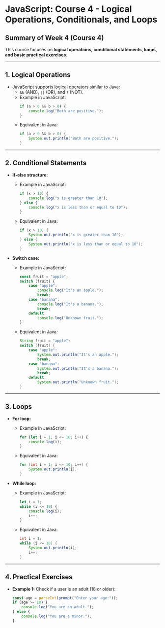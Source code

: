 # JavaScript: Course 4 - Logical Operations, Conditionals, and Loops

## Summary of Week 4 (Course 4)
This course focuses on **logical operations, conditional statements, loops, and basic practical exercises**.

---

## 1. Logical Operations
- JavaScript supports logical operators similar to Java:
  - `&&` (AND), `||` (OR), and `!` (NOT).
  - Example in JavaScript:
    ```javascript
    if (a > 0 && b > 0) {
        console.log("Both are positive.");
    }
    ```
  - Equivalent in Java:
    ```java
    if (a > 0 && b > 0) {
        System.out.println("Both are positive.");
    }
    ```

---

## 2. Conditional Statements
- **If-else structure:**
  - Example in JavaScript:
    ```javascript
    if (x > 10) {
        console.log("x is greater than 10");
    } else {
        console.log("x is less than or equal to 10");
    }
    ```
  - Equivalent in Java:
    ```java
    if (x > 10) {
        System.out.println("x is greater than 10");
    } else {
        System.out.println("x is less than or equal to 10");
    }
    ```

- **Switch case:**
  - Example in JavaScript:
    ```javascript
    const fruit = "apple";
    switch (fruit) {
        case "apple":
            console.log("It's an apple.");
            break;
        case "banana":
            console.log("It's a banana.");
            break;
        default:
            console.log("Unknown fruit.");
    }
    ```
  - Equivalent in Java:
    ```java
    String fruit = "apple";
    switch (fruit) {
        case "apple":
            System.out.println("It's an apple.");
            break;
        case "banana":
            System.out.println("It's a banana.");
            break;
        default:
            System.out.println("Unknown fruit.");
    }
    ```

---

## 3. Loops
- **For loop:**
  - Example in JavaScript:
    ```javascript
    for (let i = 1; i <= 10; i++) {
        console.log(i);
    }
    ```
  - Equivalent in Java:
    ```java
    for (int i = 1; i <= 10; i++) {
        System.out.println(i);
    }
    ```

- **While loop:**
  - Example in JavaScript:
    ```javascript
    let i = 1;
    while (i <= 10) {
        console.log(i);
        i++;
    }
    ```
  - Equivalent in Java:
    ```java
    int i = 1;
    while (i <= 10) {
        System.out.println(i);
        i++;
    }
    ```

---

## 4. Practical Exercises
- **Example 1:** Check if a user is an adult (18 or older):
  ```javascript
  const age = parseInt(prompt("Enter your age:"));
  if (age >= 18) {
      console.log("You are an adult.");
  } else {
      console.log("You are a minor.");
  }